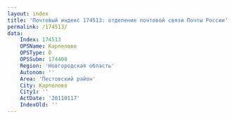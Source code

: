 ```yaml
---
layout: index
title: 'Почтовый индекс 174513: отделение почтовой связи Почты России'
permalink: /174513/
data:
    Index: 174513
    OPSName: Карпелово
    OPSType: О
    OPSSubm: 174400
    Region: 'Новгородская область'
    Autonom: ''
    Area: 'Пестовский район'
    City: Карпелово
    City1: ''
    ActDate: '20110117'
    IndexOld: ''
---
```

